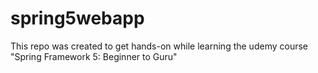 # spring5webapp
This repo was created to get hands-on while learning the udemy course "Spring Framework 5: Beginner to Guru"
